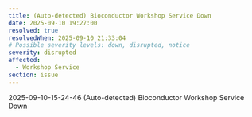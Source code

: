 ```yaml
---
title: (Auto-detected) Bioconductor Workshop Service Down
date: 2025-09-10 19:27:00
resolved: true
resolvedWhen: 2025-09-10 21:33:04
# Possible severity levels: down, disrupted, notice
severity: disrupted
affected:
  - Workshop Service
section: issue
---
```


2025-09-10-15-24-46 (Auto-detected) Bioconductor Workshop Service Down

